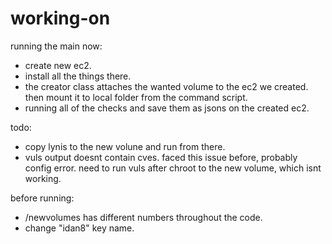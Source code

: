 # working-on
running the main now:
- create new ec2.
- install all the things there.
- the creator class attaches the wanted volume to the ec2 we created. then mount it to local folder from the command script.
- running all of the checks and save them as jsons on the created ec2.

todo:
- copy lynis to the new volune and run from there. 
- vuls output doesnt contain cves. faced this issue before, probably config error. need to run vuls after chroot to the new volume, which isnt working.

before running:
-  /newvolumes has different numbers throughout the code.
-  change "idan8" key name. 

